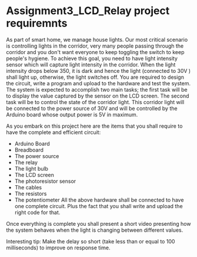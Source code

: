 # Assignment3_LCD_Relay project requiremnts
As part of smart home, we manage house lights. Our most critical scenario is controlling lights in the corridor, very many people passing through the corridor and you don't want everyone to keep toggling the switch to keep people's hygiene. To achieve this goal, you need to have light intensity sensor which will capture light intensity in the corridor. When the light intensity drops below 350, it is dark and hence the light (connected to 30V ) shall light up, otherwise, the light switches off.
You are required to design the circuit, write a program and upload to the hardware and test the system. The system is expected to accomplish two main tasks; the first task will be to display the value captured by the sensor on the LCD screen. The second task will be to control the state of the corridor light. This corridor light will be connected to the power source of 30V and will be controlled by the Arduino board whose output power is 5V in maximum.

As you embark on this project here are the items that you shall require to have the complete and efficient circuit:

- Arduino Board
- Breadboard
- The power source
- The relay
- The light bulb
- The LCD screen
- The photoresistor sensor
- The cables
- The resistors
- The potentiometer
All the above hardware shall be connected to have one complete circuit. Plus the fact that you shall write and upload the right code for that.

Once everything is complete you shall present a short video presenting how the system behaves when the light is changing between different values. 

Interesting tip: Make the delay so short (take less than or equal to 100 milliseconds) to improve on response time.
